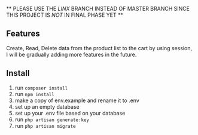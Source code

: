 ** PLEASE USE THE _LINX_ BRANCH INSTEAD OF MASTER BRANCH SINCE THIS PROJECT IS _NOT_ IN FINAL PHASE YET **

## Features

Create, Read, Delete data from the product list to the cart by using session, I will be gradually adding more features in the future.

## Install

1. run ```composer install``` </br>
2. run ```npm install``` </br>
3. make a copy of env.example and rename it to .env </br>
4. set up an empty database </br>
5. set up your .env file based on your database </br>
6. run ```php artisan generate:key``` </br>
7. run ```php artisan migrate``` </br>

